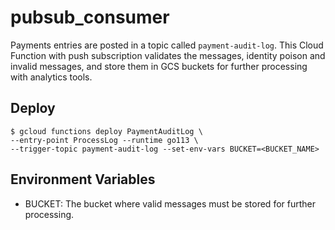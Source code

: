 # pubsub_consumer
Payments entries are posted in a topic called `payment-audit-log`.
This Cloud Function with push subscription validates the messages, identity poison and invalid messages, and store them in GCS buckets for further processing with analytics tools.

## Deploy
```shell
$ gcloud functions deploy PaymentAuditLog \
--entry-point ProcessLog --runtime go113 \
--trigger-topic payment-audit-log --set-env-vars BUCKET=<BUCKET_NAME>
```

## Environment Variables
- BUCKET: The bucket where valid messages must be stored for further processing.
